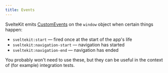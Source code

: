```yaml
---
title: Events
---
```


SvelteKit emits [CustomEvents](https://developer.mozilla.org/en-US/docs/Web/API/CustomEvent) on the `window` object when certain things happen:

* `sveltekit:start` — fired once at the start of the app's life
* `sveltekit:navigation-start` — navigation has started
* `sveltekit:navigation-end` — navigation has ended

You probably won't need to use these, but they can be useful in the context of (for example) integration tests.